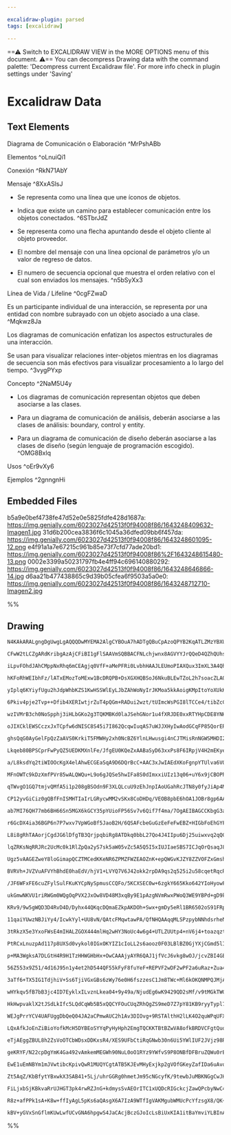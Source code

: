 ```yaml
---

excalidraw-plugin: parsed
tags: [excalidraw]

---
```

==⚠  Switch to EXCALIDRAW VIEW in the MORE OPTIONS menu of this document. ⚠== You can decompress Drawing data with the command palette: 'Decompress current Excalidraw file'. For more info check in plugin settings under 'Saving'


# Excalidraw Data
## Text Elements
Diagrama de Comunicación o Elaboración ^MrPshABb

Elementos ^oLnuiQi1

Conexión ^RkN71AbY

Mensaje ^8XxASlsJ

- Se representa como una línea que une íconos de objetos.
- Indica que existe un camino para establecer comunicación entre los objetos conectados. ^6STbrJdZ

- Se representa como una flecha apuntando desde el objeto cliente al objeto proveedor.
- El nombre del mensaje con una línea opcional de parámetros y/o un valor de regreso de datos.
- El numero de secuencia opcional que muestra el orden relativo con el cual son enviados los mensajes. ^n5bSyXx3

Línea de Vida / Lifeline ^0cgFZwaD

Es un participante individual de una interacción, se representa por una entidad con nombre subrayado con un objeto asociado a una clase. ^Mqkwz8Ja

Los diagramas de comunicación enfatizan los aspectos estructurales de una interacción.

Se usan para visualizar relaciones inter-objetos mientras en los diagramas de secuencia son más efectivos para visualizar procesamiento a lo largo del tiempo. ^3vygPYxp

Concepto ^2NaM5U4y

- Los diagramas de comunicación representan objetos que deben asociarse a las clases.

- Para un diagrama de comunicación de análisis, deberán asociarse a las clases  de análisis: boundary, control y entity.

- Para un diagrama de comunicación de diseño deberán asociarse a las clases de diseño (según lenguaje de programación escogido). ^OMG8Bxlq

Usos ^oEr9vXy6

Ejemplos ^2gnngnHi

## Embedded Files
b5a9e0bef4738fe47d52e0e5825fdfe428d1687a: https://img.genially.com/6023027d42513f0f94008f86/1643248409632-Imagen1.jpg
31d6b200cea3836f6c1045a36dfed09bb6f457da: https://img.genially.com/6023027d42513f0f94008f86/1643248601095-12.png
e4f91a1a7e67215c961b85e73f7cfd77ade20bd1: https://img.genially.com/6023027d42513f0f94008f86%2F1643248615480-13.png
0002e3399a50231797fb4e4ff94c696140880292: https://img.genially.com/6023027d42513f0f94008f86/1643248646866-14.jpg
d6aa21b477438865c9d39b05cfea6f9503a5a0e0: https://img.genially.com/6023027d42513f0f94008f86/1643248712710-Imagen2.jpg

%%
## Drawing
```compressed-json
N4KAkARALgngDgUwgLgAQQQDwMYEMA2AlgCYBOuA7hADTgQBuCpAzoQPYB2KqATLZMzYBXUtiRoIACyhQ4zZAHoFAc0JRJQgEYA6bGwC2CgF7N6hbEcK4OCtptbErHALRY8RMpWdx8Q1TdIEfARcZgRmBShcZQUebQBmbQAGGjoghH0EDihmbgBtcDBQMBLoeHF0KCwoVJLIRhZ2LjQARgB2AFZ+UobWTgA5TjFudoAWAA4OngBONtnuyEIOYixu

CFwW2tLCZgARdKribgAzAjCFiBI1gFlSAAVmSQBBACFNLchjwnx8AGVYYJrQQeD4QZhQUhsADWCAA6iR1Nw+IUBBDoQh/jBARJgVcLpC/JIOOFcq0Lmw4LhsGoYCMkkkLtZlNjUAyURBMNxnJ0OtoWgA2abjflJcbxIWjeLjC60tDOUZzbSdNrjFo8Lrs8GQmEAYTY+DYpDWAGIEEl4i0LaDNFSocoCcs9QajRIIdZmJTAtlQRQEZJuJ0ktoOtNp

iLpvFOhdJAhCMppNxRhq6mCEAgjq0VfF+aMePFRi0LvbhHAAJLEUmoPIAXQux3ImXL3A4Qh++OEy2JzErLbb7M0HeIAFFgplspWaxchHBiLhDiM2jxxjw2i1ppa2rmLkQOFDm638Nu2NgYRnUKd8Od2cdOFBfoQjBVs3XbwAxXD6b6y1DS9lVTA1BIuxWPaH64KgKyoHq+hCBw5hUoQADPHCoGwqAjrgA7kNSyGguQFAACrVGswHRA24GQdBsHwT

hKFoRhWEIbhFz/lATxEMozToMExw1BcDRQPB+DsXGXHQBSoJ6NkuBLEwTZoL2h7soacZLAQREASRIHkRBCBQQY1F4LRqHofgmGGkxXCMkIUBsAASuED4VBCQgINuskABKxvGgGoC02jqoUAC+3TFKUsCIGsrGgr0TTcPyLRsimsUDEMFRrkkMzjEmeYXEsKychIuDxKCOz7ME85oBeV4plcEhsAAMi2hAAIqEJsdbfH8AIVGC+p4pqaIwvCxCImg

yIplq6KYiyfUgu2hJdpWhbKZS1KwHSSWlEyLJbZAhWoNyIrJKMoa5kkAoigKMpItoYoXUkKqhpGSSSrlg3aggTqGiaPDHNMCCjKM1q2sWsHEN9LqVOQHAergXp8eyvqjf6rTitoobPeMYYTJKUbsjGcYJmg8TJqUYTpiM0yPVlypFgSZYVvktbXg2CDyagikLZ2JL7n2KYDuDI4ZFkOTM1OM5zpTmZLiuPCihd8R7RAO57gpB5Hie0vnmcbnXre9

6Pkiv4pje2Tvp++Dfib4XERIwtjrZuT4pQGm+RADui2wzt/tUImcWsPGI8lTCCe4/tibZcCSbeMnEqQHNc8ppCqRw6l2+gnvZN7oK4DZ9mOUbaAuXrKY7ggXlE75/mBSUIWFGFkARb10X8UwfRcaq8Rt40qUcMMrQKlK5r8jwK21csqxFcDeV7Ac2vVaX2xnhAdlQv0q5PJoACaoJfD8M29biRwXFNw1+kip9DRiPVAv1J/sgS8ZLSM5JrTSm2Mh

wzIVMrB3ch0NoSpphj3iHLbGKo2g3TQKMBKd0laJSehGNor1u4fXRJDE0xxRTYHpCDE8YNHT6h+q6GGcMEY+gvmgam0ZvLE14GTAQaYzxqkXEkam64oHsjBozCcLNTZs0ThrR+g4X7q35qUQWyws5izQJOdk05ZyVT8ouZci41zqJtpAVWfMlJl2PKeE4usXzZENhUeWJioAWy/NwLR0AM4QD1MSTASErKP1dg4pxWBXGglYhHQOCBeIxVDkJfxr

oJIXCklEWSCczxJxTCpfw6dNISC8S45i7I862QcqwIuqAS7uWJJXHyIwAodGCqFP85QorER7h3AMqo6lNEGP3cxj1xivR4DMPKk8DrrA6KVOeFUF7GPZHVdA4wAAamAni/EvAAKT3l1Q+d95roPPijS+6yb5YiPvfPCwhn68zJKtBCG1Wj0i/j/bgf8uRtBzBjDo9IVywI6MuJIjCIDfkStMUYGNxgdMyvybMY91RX0+pgiQxpsHjFwSkC4NoCEO

ghsQqG0AyGelFpQzZaAVS0KrkiT5FMWHy2xh0NcBZ6YlnLHwusgi4nCJTMisRnNGWSMHDI2lCjJbKPaLLRcY9AGTEKWrVlEjtEGJGZeJenwDZOSRMrM2ViPw2LQHY6KEhrhZGYLgAAVkgF2hEHFathnqg1vsAJhO4oE4OPQQnhw4pHCJ7Iolxzkgy8VEBElqXwG7G42qzW53zjk+VxdSCuUKRXOh1cykVIblUyKrpanshSlxNo8Q0Eh17hwFpA8/

Lkqeb80BPSCprFwPyQZ5UEDKMXnlFe/JfgEU0KQeZxAABaSyD63xxPs8F6IRpjV4H2mEKye1rKZYcokxy/JvzOd8y5mTv67QuP/To0w7pAzmBMdUTzxTQNQKdP5GaHpIJepKYdX1UUmhaAgG9N78F2mRZC6G7pMXeguMjQdcw7GExKTA5WxKFwdOBeqU6VLpw0vFqzD87MPV6NKMy6d8T2VC1HKLLlKZFFSxYaouWGix52J0eI+DEqtZnlrfrUxo

a/L8ksdYq2tiWIOOcKgX4elAhwECGEaSqA9D6DQrBcC+AAC3xJwIAEdXKoFgnpYTUlva6VQpofVTttAAB0XCoFLMseCqBJN6W8eCPSsFeMqo4GhT04FwhRE0MEMQpBeMGTgkZVxqBRaBFQAaZgSmVMKakggbAURiDe20HhDxKT0AsbY6gDjXHRbgT4wJtOnnRMhD01JmTqA5OcAU5BOwvnmDqc09pxweB0sGZcUZ6TKE8CfnM6gSzbnwSYTs0wRz

MFnOWTc9kDzXmfPVr85wALQWQu+L9o6gJQSe5hwIFa8S0dImxxiUIz13q06+uY6x9jCBOPhHi+1pLQnUsSYy8SLL8nvN5eUwNwrGmWMld0/ptzlWqjVdM3Viz8MrPNdswFtrfHDJdfc3pPr+WbuOeJIF3AwXCtBuyYXCoFGy6eWjaU2uYB64lEbmURNlRk1ZvqbiylKb27NLStwEBLRgNPPHtsXpZa2iVvnuR0ZtUV4cA6JoX4MBpklU6l23ZqyB

qTWvgO1GQ7tmjvQMfA5i1p208gBSOdn9F3XLQLcuU9zEhJnpIAoUGahRcJTN8y0fyJiAp4MC0eaoiXX2fRAY0d7b3moFqDJ9V7SGvvhlij9VCfztHxX+vyC7JrMJGDmN5owLrzG4QzSDcj+GlHrDBlbJGICIe7LohFHK0Pjig5hnl2s+VqK6S0IVnyiNirTwaMjRjpWWLMeHujKqGNqqYxFiAUXtu7e41EA71XwLHDs5IcCuA4CwSiMsNCKxmCQS

CP12yvGiCiz0gQBfFnISMHTIaIrLGRycwMM2vSKx8CoDHDq/VEOB8pbE6hOA1JOBr8gp6AAh5kNE3mYC2De/QAghpFOBD2jhDT4IAaZKIhZ3amSsqZCQiKZhDYCuT9xWB34P7rblZn6uRahWan6GgrAoSBBmSCT0BoRSRuan4IFr6CAoRZBmDQ4KZeYabn5mqw6Gp+oSBd4xY7ZxY8aJbX5D4BYj6oBj4T7WDBa6Sz4GY4HXaL7YDL7ZCr5SG+YN

ab7MI76QH77mb6BH66Sn5MGX6kGCY35pYUioFP56Sv7v6Qif7f4ma/7OgAEIBAGCCKbgG3aaYaFCAwEgGoDwGIHUjgQmFNBr5PYwTWbkBkGoSkB4GcGEGEDEFX7z4UGn5UHda0Ew6eYKZ6HhChbt5sQTYSBBzBKkAzbCT5GVDOopiurLZwbkgpxJIbYd4cGxZ7Y8EGCHbnjD6j7j7SRT7iFz6KEDZL6EAr5CEDGL6cZsBb7BakC75QGaHaEn5n4B

r6GcDX4ia36BGP6n7P7wxv7VpWGoBf5JaoB2H/6QSAFcbeGuGzEeFeFwEBZ+HIGbFoEhGYFugRG4FZAxFzhxEkGrGJFCCUH/EcBpH0GZHLHZFw4Fy5KI6s6lDlzFL0I1zlJ1yVIpjNw1KaRNKcCbTKypq5rpTLhgIaJgZjL05FTTBM7DIs715jIrxJDYDKCvhtoUC4C7CdrdSC5jrC7kyi5+4TS8mfRS5zQ8mQBPxTqZ4nIJLvznLB7Kw7S/wrp3

L8i8gRhTAAorjCgdJG6lDfgTB3QrjpqbiRg8ATDkq0bbL27Qo4J4IIpu6Dj25uiwxvq2qQCfri6W7+RzChjjBtBzAzD8i+mfK/r0Jgqahh6tCzDsJAzko6mQA8Lx5ViJ6fD0pZ4iLgwsrIaQBSLDi56yJJkSxKJF64bqKzAEYippn6K15VRwmypUZ5IWKUbKqWzWy5FrANTHaKYABqJA4ECgqADUhAxwQQskYWRqHeHZt+kEPZs4qA/Zg5w55cY2

lqZRKsNqRRJRc2UcMc0k1RlZpQa2yS7sk5aW05vZc5A5Q5I5xIUJIaeSBS7ICJqOrQsaqJ8a6J1SSaWJJO2aFOHQny+J5Og8eYAKICwqZJpaRULwVJ1aUqNUy8Nw4mUIFARg4w8yuAHJwpMuF6YuWyIuQp3a0uva6ZRykpM6py60868pS6ip7Iq6x0koHQFovpYY6oAK+6ioYCfpkYeMppkwApqIEKHu6Ajuzu96dpSKDpwl6KXuFCvuOKfkeYCu

Ugz5vAAGEZweY8loGimapQCZTMCedKKeNR6ZPMZFWZEAOZnK+epQWGvKJZY8ZZVOFZxGmshiNZtJpscqeS10TZ9GrZFq7sQ43mJmnoYchAlI8hqA+UcRJAgJ2xxmyWSwVQ2EtE1APh3e3BfecA/+hhosvZxAV+8xHmzAWg5AMAdBV+JmYOi+oQx4VgYh4EhhshoQCAOR7i45QVIVKEYV5gEV1gr2MVZgxA8VimhhyVTAVIaVGVnBPe+2OVDmeV2Q

BVRVh+JVZVuAFVYhBhdE0haEdV/hjV1+LVYQ7V6J42okk2rpDA9qs2q525i2u58cqetRqcR5awwVb2vV1IkVg1Omw1o1kE418hqVri6VYQs1WV4EC11++Vs4hVpBxVekpVzam1lVO16+Qhggh1+1x1Zkp1t5COde8F2iKOBKL56OmORQCaLc+Odqv5MCS42JOaQFP4QZY87Culiw5J6AuA1wMFNatZlwK88Q9AMAygdw28mAC214yyhFIpD8+F/a

/JF6WFxFE6cuZFylSulFKuKYCpNySpmusCCQFo/5KCXSEC0w+6zgkY665Kko642YIoHyowF6VpTu4l/Y9p4MjpGK3u76SMfuo89toY4YkYwZqlao6l2sY8m4wKPy4GvCNlKZxl+5YpoiSGbK2ZOeIseehl3KRZOG/K8sLQrC1tj5SwoqFlNe7lOsnlSe3l6UFpXl5sLeAV51E5uW2kYEl2ekAOnWxkWQpwgkRg1gGR3moQiAgWCmYRQggWIgBA4Q

ukGmwNKVU1riRWGm0WQgOqPVX2JxOw8VD48M3xqBy9E1pAzgNVmRwxPWoQ3WE9YBPd+gD9kEvhWQ/hPhqx+gL+3mgSw2vx3mjWZgpVBAJ9DmExYgOqn4XsQhGmBonm8MygIBp+gkGQOVZ1CG4Wx53dZEvdimA9NErmw9PxY9KEfWU9w2s9Wo89UAi9wQfd1+l9G9yEW9HAO9e9DWB9oDx9Y9DmBBCEQ23ml919e13msD99/9FDeDoEr9TDH9SB4E

KRv9/9w5gWQD3D4RvD4D/Dyhx44QKqcDQmaEZkpAKDOh+Swx+gmDy5eRl1BR6502oS91FRpQVRz1JlCSdRPqbB6ADUsj5ETDRDLmyE3WI9J9Mjk9Ho1D/9tDC95AjDY1SVINrDHA7DnD49IDR9ujp9gj59IjINYjBWZ+d9bo0jE9EEL9b9yNDxn9yBKjf9bm6jRBCm2TYDRAejUDhjkjtVGRSD5jqDVjGDbAWDkAWS0J1GSO8JZNQeyJcaWONNmJ

11qaiYUwzNBJiYy4/IcwkYyl+UU8vN/QAtcFMqwtawPA/QfNHQAAqqMLSPzpybNNhdsrheNKrfLS8xraRctLOrrRctRWrqyEbYdJuOuuaHylTu0KqDHsblyOdMkC0I7ZaPyC7R0G7ZadJY7rMC0NgDwA+oQiis6FFP7XJUHQpWqH8iGGdE8oGaTBGD+qpaTKfBpZaACtjJlH6UnYmfIgImna5aZcQJmdnZZbnY7BhrZYXsXWohlBGAlC5VXm5acw

3tRkzX5e3YxoFWsE4mIHALZGOX444mlHq2wHY3NoUc4w6g4+UTLZUUtp4+nV6j4+toazqztvq9ZPDjCdwA+cjkUlHa+RjmieFJ+Xjt+QTnFGgExQJTddmps60JaJwuwo0hBYc+sHcCczSSTecxIAAPLXAADi4wLwmA+A4mmFnz6tgpytClMbZ8OyzzVbGdmtvzFFH8ALVyy6dFdyJt1MaoqoKpcwi4ny34zg7Qqp8smUSY2MgZEYdbduWLntLuki

PtRCxLnuzpAd117p8UXSd0vykol0IGxOKYIZ1cIoLL2s6aooz0F03LBlBZ0GjYXjCGmd5lIrVleZErkAdlxZJdj0oo3Sldu4jrtdyrTZjerQLdjdbdLZmrnd7sLGATl21TwTTmxDYTzRve49N93mT2KwmgXxB1VgLAoByW+NS+rVbhkBdwB9Jmjg+Dr9hD6HoTKEkE1gL+RArAzA6VBHTAL+KExH8MENQmoQGmJ1y9imHHXHOwaAOZ8MMA6VUSkI

p+MA3WgksA7DLGtH4R9H1TzHHWGHbHx+OwCAAAjyAYR6QAJ1jfVcJ6vkg8wOJ/jcvZBI4GEBZ6gAABRhDKAABfFDWQyggJl+z+kIcjQOzAegqgwWAAlGM+njg2sEh4EwQ5BCE11lh/FrtSU/hwgIR4J9jSRyJ455R2ENR5pjp01Wx/p+lyx11uxxwJxzsDsLx/l/x4V3Z6R0IaVxJ95lJ01zJ/IKgPJ6QIpxDmiKp+pzSFp6gFV29gxxFwZ4DsZG

56Z553x9Z51/4d16J95n1y4et2hD544QF55kFyF8fuYeF+REPVF2wDF2wPF2a6uRaz+Zua47a+4/a+6o64eQ0YhwOal/I8t4Pa5llz0evnh1Jnx9t8Vw5xR317N/N3p4xxRP3fV6t6voNy1zx7pFZzZ0J7t71y5/141819x3J4OAp0p7eCp4cdN5pxpjR3RzV2j6D0Z4dx55Zx17ZztyV4j6T1z+Z8d752d8EN/Jd4phMRF3d9FyQE9wlxM3ebCQ

3aTf6+TX5IG1TdjhiV+Ss6TjiVGxGBs6zWy76e0H6fszzesC1Jm8TWc+Ml6kOKQNMPQJMjABWo82reOtWxsoOvOwRVyURb782z86/G27KYlIC12ymKulHvAllIAi8mXcpaO10n8paB8oWq7XMEi+7Yuzi3iwS+7uuy+pu2SymDu2gHAtS7MP+ZMMgpHZr8y+GdrJHmXXMIAve9+xAMns+46xnj2B+2K+hinRAL+9K3LIrCGBXlXaB5Klm2c0qpB7

wHYkqv5fB7bB3jc4ID7EyklxILvznLkea04+9y49a/NjudEg6wK9429QD2sMf/v9tMGkTWGhGsB1Gpr/M2+Ysx+VxyXBX6ygZdvUEN5cQ1wXNWNh3HjaoAnkCoRKKaU+QHM+kuALsvbw8rZsne+gX5HZBahJAGo+ACtsHykBUgNAgQUEPWzebkUlaI6StqH3TyToWU2tGUlRU7a0U4+8LRIP+VDAhgCwAoUBDG1HYFg/kCsU0kuGHakxlK9bK0vS

HkHwpvaklX2tJSdLkIfc5LQdCqWb5B5xQQCYFOuCUqZRhQgZS9meD7Z7pY81KB9ryyTypl7+r7DMlnU9Sfs86+ZWwT+ylYLh/2AqDpAqxrqL8HeV8OcLvTWCIAdM38TtLBjWCaAOguAAGEkEI7HAh44wYcgqGIBTAzQCAN5OqGODEA0hS4YgAKF9IYVT47gCoAUDqBgAFc1QlENWAWbU1ABvUQgCALAEwDI2B6C0Kb1aRIgkWooUmKuDjKXAbeuA

WEJgPrrYCV4UAFUggDbQeQ04JA2aCPmwAUC2h1Av3DIOvg+9RSTAlthH2lLK4O2quWPqUFXTkpgw1LfgWXWtzQCTc/IJUHmALCqh6QOYBUHYlkFYsFBtpJQY+ikpl8ZKFfDQVXz9xRltAqLJSvmDARihu+BMJlpKG0AFgO+SI7KBi1DzawkwaoGNvpV7799ohDg5tmZWH4uDR++dR9gXiLreCS8ppaYAgP8EiswOS/YIfQ0rAQBwhjgSIfzjxHoA

LQxAfkJoEnZiBioYofkMcH5DYBEoSYYqPyHyHph2EmgTQCKKTBtBZwVA8ofkBRDVCFgtQuoPUP/6NCQ2QAlodEDaGrNxo2MboXmiRZJgFQMwR6CWjTa4BJk4w6ZosBXjbxdgbQa4JICMD0ACIiw3qMsNWFUC+SFLD5qQK+aODw+UpA8mwL1rbQaKhtbtpriYoXC+Bvya4cWnZDfh/ycQG3BMEFC5g7agfDBJ8K+El8/hJCcvuoMDrAiKWUoRlpry

eTjAEggZBUL8h2ZsVoOTCbWDsxDDKxsR4/XES9UFbCtiRqGNwb30n6Ui5YWlIUF2JVjz98RKsQIVgLObNZmRYQrIOyOUBRCOYGAUYP9BaAbBcAbQBAB2LLzYAwwLQTQJMAQDppjgbQbAHkL9LQ4EA8sTQEUNVFL11RVQmoS0DqENDdeobYAcaKKKE5UANIi0RUEmBShUWjfe0WgN3izwq0gtNXjm3QA5o9UOoLAA1H9FrBAxIgNYSGMHSbCg+jbR

geKRYF/N22cpDgYmK4Ga492vAmkemMEGWh90NuL0oO1RYz9YWfvS9P8ONBfDFBruZQWu0rEAjqx27DYXmCGFnt4oooAKBaDYlhgdmkEtvmeAShhg7EA4gunywH5Lih+jrVweK3H5TiZYVI6QcKDpGeoGRQQwaCEJZFsilgO4zkXuPkE8AEABuaYLgCeRKUh2xwTQKMEBjHB/oowbAIKAShR4AUmUEBF+JZCVC6gf4gCXqOxxO8eAnEb+BwA8iEBf

EwE1uEmNBYm1mJVwtibcKpivQwR1MUQYCgtATB5KJEvMHyExjkp2gVOfGKeyZafIDa6uAvoJI0S4t8WElX4SoP+FqCXSeE7korX4k0Dix9A8MU212FRjaBMYw4bRKsEQYbByZPvvYMVaps0BpQkcc4LTyAYLkGaHiQMOZrcAnkUEgMFbg6BXR9mQyWCoyP7Akj8yFlcySohLozBcwJ7GZiByXF2TVxbZe2PqhsZeYDWDiIcODJ8An8IOqrdfm+A1

Zt5AqZ/KbBfytYBxwkX3SAB41+5Lj/uhrGGRg0hmetJm95cNGcyfK/9tewbJuMBKNGgCwJHQqFrdITZhh9cuYCuhPEgq813gyE5nPZLZxrA20RgQKYQCeDKBKS3veWgRMoE4UNhYY8iTsMony5qJUfEPPGKBYa5DoIoOICVNYk3COJNI3kIKHRYqklYTFFUvOI+GCThJ5Y0aRJPGlbtsUJE/thjExheyvZDYoPAlGbGot1wQctcCHKGGnTUASsQU

FiLjxbSjKBkvaRrUJHGT3pk4rwRZJnG+kdmysSvAEOrITC1xUQDcRIGckcjZawQPcbyNwC4Ax4QUv0pKABQqlLxxAcUJoA+RPiQgIomkeaF8m4AkgZoeKRUI1HJSdRwUcAPwnWBwA4A/wKWNwDCjQAYwmQQOASm6AMBhiFAF4KuyJYSToUoU3eVsAgAIFSACMUsFUH0D/AhK/UovkNMKAHyRAx80+RvLElby0ULsyvnjLvmiwT5GQV8HLQWm+9b5

R8z+afPPk1sA+K8w+ffIyAgL5pKs6aQAsgX6A7IzA9WTfIgVAKMgubWMUcPcYfzsgX8/QK+GRlwdUZOCwBXgtPmEL6y5iG2PAvQX6A3Y6M21LQvIVQKogxRJ4EfLYAUAYw0OfcswqgD4KhwywDhZCG4UhAV48MURfvKi4qd8ATo3FKGGSCXCjZmY8mNgFkW7w5QlvXkPLBFDihapSLGhUYDYAGBZ5KaAgK5BGAND+F+CpBU4LIpggR8pAL7hAHtA

kBV+yGVxSnGflmKUwLwfUCvGNA6hpgwS4JaCAcjBczGJoIcLsBiUxKIA1itBaYmviYLBInAIkfBlZGBAzAwgZgAW28UeK2UO0mDA5EngpxIhaAbHFkBazaxfW7jIgNHE/5nM04i8ppeSBshLkml1isHIFmYC/A04cAa4GwBWBCKalS/cAJjj77fBwgs8oKCACChAA===
```
%%